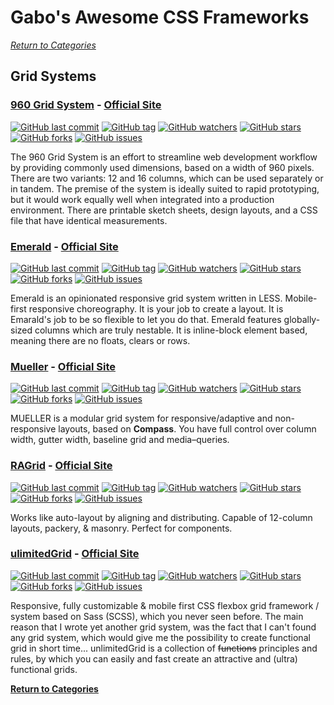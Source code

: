 # Gabo's Awesome CSS Frameworks

[_Return to Categories_](readme.md)


## Grid Systems


### [960 Grid System](https://github.com/nathansmith/960-grid-system/) - [Official Site](https://960.gs/) 
 
[![GitHub last commit](https://img.shields.io/github/last-commit/nathansmith/960-grid-system.svg?style=flat-square)]() 
[![GitHub tag](https://img.shields.io/github/tag/nathansmith/960-grid-system.svg?style=flat-square)]() 
[![GitHub watchers](https://img.shields.io/github/watchers/nathansmith/960-grid-system.svg?style=flat-square)]() 
[![GitHub stars](https://img.shields.io/github/stars/nathansmith/960-grid-system.svg?style=flat-square)]() 
[![GitHub forks](https://img.shields.io/github/forks/nathansmith/960-grid-system.svg?style=flat-square)]() 
[![GitHub issues](https://img.shields.io/github/issues/nathansmith/960-grid-system.svg?style=flat-square)]() 
 
The 960 Grid System is an effort to streamline web development workflow 
by providing commonly used dimensions, based on a width of 960 pixels. 
There are two variants: 12 and 16 columns, which can be used separately 
or in tandem. The premise of the system is ideally suited to rapid 
prototyping, but it would work equally well when integrated into a 
production environment. There are printable sketch sheets, design 
layouts, and a CSS file that have identical measurements. 


### [Emerald](https://github.com/lmc-eu/emerald) - [Official Site](http://lmc-eu.github.io/emerald/) 
 
[![GitHub last commit](https://img.shields.io/github/last-commit/lmc-eu/emerald.svg?style=flat-square)]() 
[![GitHub tag](https://img.shields.io/github/tag/lmc-eu/emerald.svg?style=flat-square)]() 
[![GitHub watchers](https://img.shields.io/github/watchers/lmc-eu/emerald.svg?style=flat-square)]() 
[![GitHub stars](https://img.shields.io/github/stars/lmc-eu/emerald.svg?style=flat-square)]() 
[![GitHub forks](https://img.shields.io/github/forks/lmc-eu/emerald.svg?style=flat-square)]() 
[![GitHub issues](https://img.shields.io/github/issues/lmc-eu/emerald.svg?style=flat-square)]() 
 
Emerald is an opinionated responsive grid system written in LESS.
Mobile-first responsive choreography. It is your job to create a layout.
It is Emarald's job to be so flexible to let you do that. Emerald
features globally-sized columns which are truly nestable. It is
inline-block element based, meaning there are no floats, clears or rows. 


### [Mueller](https://github.com/sehmaschine/mueller) - [Official Site](http://muellergridsystem.com/) 
 
[![GitHub last commit](https://img.shields.io/github/last-commit/sehmaschine/mueller.svg?style=flat-square)]() 
[![GitHub tag](https://img.shields.io/github/tag/sehmaschine/mueller.svg?style=flat-square)]() 
[![GitHub watchers](https://img.shields.io/github/watchers/sehmaschine/mueller.svg?style=flat-square)]() 
[![GitHub stars](https://img.shields.io/github/stars/sehmaschine/mueller.svg?style=flat-square)]() 
[![GitHub forks](https://img.shields.io/github/forks/sehmaschine/mueller.svg?style=flat-square)]() 
[![GitHub issues](https://img.shields.io/github/issues/sehmaschine/mueller.svg?style=flat-square)]() 
 
MUELLER is a modular grid system for responsive/adaptive and 
non-responsive layouts, based on **Compass**. You have full 
control over column width, gutter width, baseline grid and 
media–queries. 
 
 
### [RAGrid](https://github.com/argyleink/ragrid) - [Official Site](https://argyleink.github.io/ragrid/) 
 
[![GitHub last commit](https://img.shields.io/github/last-commit/argyleink/ragrid.svg?style=flat-square)]() 
[![GitHub tag](https://img.shields.io/github/tag/argyleink/ragrid.svg?style=flat-square)]() 
[![GitHub watchers](https://img.shields.io/github/watchers/argyleink/ragrid.svg?style=flat-square)]() 
[![GitHub stars](https://img.shields.io/github/stars/argyleink/ragrid.svg?style=flat-square)]() 
[![GitHub forks](https://img.shields.io/github/forks/argyleink/ragrid.svg?style=flat-square)]() 
[![GitHub issues](https://img.shields.io/github/issues/argyleink/ragrid.svg?style=flat-square)]() 
 
Works like auto-layout by aligning and distributing. Capable of 
12-column layouts, packery, & masonry. Perfect for components. 

 
### [ulimitedGrid](https://github.com/PixelT/unlimitedGrid) - [Official Site](http://pixelt.github.io/unlimitedGrid/) 
 
[![GitHub last commit](https://img.shields.io/github/last-commit/PixelT/unlimitedGrid.svg?style=flat-square)]() 
[![GitHub tag](https://img.shields.io/github/tag/PixelT/unlimitedGrid.svg?style=flat-square)]() 
[![GitHub watchers](https://img.shields.io/github/watchers/PixelT/unlimitedGrid.svg?style=flat-square)]() 
[![GitHub stars](https://img.shields.io/github/stars/PixelT/unlimitedGrid.svg?style=flat-square)]() 
[![GitHub forks](https://img.shields.io/github/forks/PixelT/unlimitedGrid.svg?style=flat-square)]() 
[![GitHub issues](https://img.shields.io/github/issues/PixelT/unlimitedGrid.svg?style=flat-square)]() 
 
Responsive, fully customizable & mobile first CSS flexbox grid framework 
/ system based on Sass (SCSS), which you never seen before. The main 
reason that I wrote yet another grid system, was the fact that I can't 
found any grid system, which would give me the possibility to create 
functional grid in short time... unlimitedGrid is a collection of 
~~functions~~ principles and rules, by which you can easily and fast 
create an attractive and (ultra) functional grids. 



[**Return to Categories**](https://github.com/gabrielizalo/awesome-css-frameworks/blob/master/readme.md)
